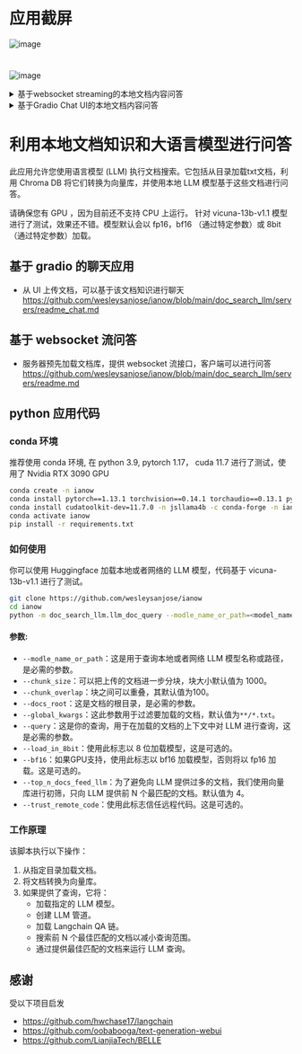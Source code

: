 # 应用截屏
![image](https://user-images.githubusercontent.com/28772823/238087007-dfd166c2-ca13-4254-9b2e-3349784d6513.jpg)
#
![image](https://user-images.githubusercontent.com/28772823/238087003-6818390c-e367-43e3-9353-f1e52edb2016.jpg)

<details>
<summary>基于websocket streaming的本地文档内容问答</summary>

# 使用本地文档和本地 LLM 通过 WebSocket 流进行查询/回答

此脚本提供了一个使用语言模型（LLM）进行文档搜索的 WebSocket 服务器。它允许客户端通过 WebSocket 发送搜索查询，服务器将根据 docs_root 中提供的文档进行回答。

请确保您有GPU，因为目前还不支持 CPU 上运行。
针对 vicuna-13b-v1.1 模型进行了测试，效果还不错。模型默认会以 fp16，bf16 （通过特定参数）或 8bit（通过特定参数）加载。
## 如何使用：

要运行 WebSocket 服务器，请执行脚本并提供必要的命令行参数：

```bash
python -m  doc_search_llm.servers.ws_server --model_name_or_path model_path --docs_root docs_directory --global_kwargs **/*.txt
```

服务器启动后，您可以从客户端通过WebSocket连接到它并发送搜索查询。服务器将回应答案。

在Macbook上，您可以使用websocat进行测试
```bash
websocat ws://<WS_SERVER>:5000/ws
```

## 命令行参数：

脚本支持多个命令行参数：

- `--model_name_or_path`：用于查询的 LLM 模型的本地路径或网络名称。
- `--chunk_size`：将文档分割的块的大小（默认为1000）。
- `--chunk_overlap`：块之间的重叠（默认为100）。
- `--docs_root`：要加载的文档的根目录。
- `--global_kwargs`：传递给目录处理器的全局参数（默认为 "**/*.txt"）。
- `--load_in_8bit`：如果设置，以8位加载模型。
- `--bf16`：如果设置，使用bf16。
- `--doc_count_for_qa`：考虑问题回答的文档数量（默认为4）。
- `--port`：运行WebSocket服务器的端口号（默认为5000）。
- `--trust_remote_code`：如果设置，信任远程代码。
</details>

<details>
<summary>基于Gradio Chat UI的本地文档内容问答</summary>

# 使用本地文档和本地LLM模型通过Gradio进行查询/回答机器人

这个脚本使用Gradio为查询/回答提供了一个交互式界面，它使用本地文档作为知识库和一个语言模型（LLM）。用户可以上传一个文档文件，并与机器人聊天，机器人会使用LLM基于文档的知识回答问题。

## 如何使用：

1. 用必要的命令行参数运行脚本。

2. Gradio界面将在您的默认网络浏览器中启动。

3. 使用文件上传功能上传一个文档文件。

4. 使用聊天界面与机器人聊天。

## 命令行参数：

脚本支持多个命令行参数：

- `--model_name_or_path`：用于查询的LLM模型的名称或路径。
- `--chunk_size`：将文档分割的块的大小（默认为1000）。
- `--chunk_overlap`：块之间的重叠（默认为100）。
- `--load_in_8bit`：如果设置，以8位加载模型。
- `--bf16`：如果设置，使用bf16。
- `--top_n_docs_feed_llm`：为了避免向LLM提供太多的文档，只有前N个最佳匹配的文档被提供（默认为4）。
- `--port`：运行Gradio界面的端口号（默认为7860）。
- `--server_name`：运行Gradio界面的服务器名（默认为'0.0.0.0'）。
- `--trust_remote_code`：如果设置，信任远程代码。

## 运行Gradio界面：

要运行Gradio界面，执行脚本并提供必要的命令行参数：

```bash
python -m doc_search_llm.servers.gr_server --model_name_or_path model_path
```

在Gradio界面启动后，你可以在你的网络浏览器中与它进行交互 (http://<CHAT_SERVER>:7860):

1. 上传一个文档文件。
![image](https://user-images.githubusercontent.com/28772823/238087007-dfd166c2-ca13-4254-9b2e-3349784d6513.jpg)
2. 使用聊天界面向机器人发送查询。机器人将根据从上传的文档中获取的知识回答问题。
![image](https://user-images.githubusercontent.com/28772823/238087003-6818390c-e367-43e3-9353-f1e52edb2016.jpg)
</details>

# 利用本地文档知识和大语言模型进行问答

此应用允许您使用语言模型 (LLM) 执行文档搜索。它包括从目录加载txt文档，利用 Chroma DB 将它们转换为向量库，并使用本地 LLM 模型基于这些文档进行问答。

请确保您有 GPU ，因为目前还不支持 CPU 上运行。
针对 vicuna-13b-v1.1 模型进行了测试，效果还不错。模型默认会以 fp16，bf16 （通过特定参数）或 8bit（通过特定参数）加载。

## 基于 gradio 的聊天应用
- 从 UI 上传文档，可以基于该文档知识进行聊天
https://github.com/wesleysanjose/ianow/blob/main/doc_search_llm/servers/readme_chat.md

## 基于 websocket 流问答
- 服务器预先加载文档库，提供 websocket 流接口，客户端可以进行问答
https://github.com/wesleysanjose/ianow/blob/main/doc_search_llm/servers/readme.md

## python 应用代码
### conda 环境
推荐使用 conda 环境, 在 python 3.9, pytorch 1.17， cuda 11.7 进行了测试，使用了 Nvidia RTX 3090 GPU
```bash
conda create -n ianow
conda install pytorch==1.13.1 torchvision==0.14.1 torchaudio==0.13.1 pytorch-cuda=11.7 -c pytorch -c nvidia -n ianow
conda install cudatoolkit-dev=11.7.0 -n jsllama4b -c conda-forge -n ianow
conda activate ianow
pip install -r requirements.txt
```

### 如何使用
你可以使用 Huggingface 加载本地或者网络的 LLM 模型，代码基于 vicuna-13b-v1.1 进行了测试。

```bash
git clone https://github.com/wesleysanjose/ianow
cd ianow
python -m doc_search_llm.llm_doc_query --modle_name_or_path=<model_name_or_path> --docs_root=<docs_root> --query=<query>
```

#### 参数:

- `--modle_name_or_path`：这是用于查询本地或者网络 LLM 模型名称或路径，是必需的参数。
- `--chunk_size`：可以把上传的文档进一步分块，块大小默认值为 1000。
- `--chunk_overlap`：块之间可以重叠，其默认值为100。
- `--docs_root`：这是文档的根目录，是必需的参数。
- `--global_kwargs`：这此参数用于过滤要加载的文档，默认值为`**/*.txt`。
- `--query`：这是你的查询，用于在加载的文档的上下文中对 LLM 进行查询，这是必需的参数。
- `--load_in_8bit`：使用此标志以 8 位加载模型，这是可选的。
- `--bf16`：如果GPU支持，使用此标志以 bf16 加载模型，否则将以 fp16 加载。这是可选的。
- `--top_n_docs_feed_llm`：为了避免向 LLM 提供过多的文档，我们使用向量库进行初筛，只向 LLM 提供前 N 个最匹配的文档。默认值为 4。
- `--trust_remote_code`：使用此标志信任远程代码。这是可选的。


### 工作原理

该脚本执行以下操作：

1. 从指定目录加载文档。
2. 将文档转换为向量库。
3. 如果提供了查询，它将：
   - 加载指定的 LLM 模型。
   - 创建 LLM 管道。
   - 加载 Langchain QA 链。
   - 搜索前 N 个最佳匹配的文档以减小查询范围。
   - 通过提供最佳匹配的文档来运行 LLM 查询。

## 感谢
受以下项目启发
- https://github.com/hwchase17/langchain
- https://github.com/oobabooga/text-generation-webui
- https://github.com/LianjiaTech/BELLE
